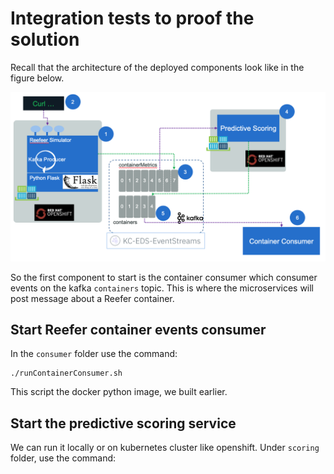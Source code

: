 # Integration tests to proof the solution

Recall that the architecture of the deployed components look like in the figure below. 

![](images/mvp-runtime.png)

So the first component to start is the container consumer which consumer events on the kafka `containers` topic. This is where the microservices will post message about a Reefer container. 

## Start Reefer container events consumer

In the `consumer` folder use the command:

```
./runContainerConsumer.sh
```

This script the docker python image, we built earlier. 

## Start the predictive scoring service

We can run it locally or on kubernetes cluster like openshift. Under `scoring` folder, use the command:

```

```


